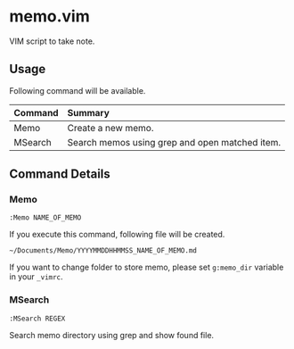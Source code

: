 # memo.vim

VIM script to take note.

## Usage

Following command will be available.

|Command|Summary|
|:------|:------|
|Memo   |Create a new memo.|
|MSearch|Search memos using grep and open matched item.|

## Command Details

### Memo

```
:Memo NAME_OF_MEMO
```

If you execute this command, following file will be created.

`~/Documents/Memo/YYYYMMDDHHMMSS_NAME_OF_MEMO.md`

If you want to change folder to store memo, please set `g:memo_dir` variable in your `_vimrc`.

### MSearch

```
:MSearch REGEX
```

Search memo directory using grep and show found file.
